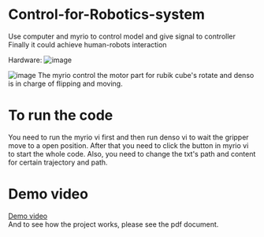 # Control-for-Robotics-system
Use  computer and myrio to control model and give signal to controller 
Finally it could achieve human-robots interaction   

Hardware:
![image](https://github.com/YunchuZhang/Control-for-Robotics-system-Solve-Rubik-s-cube-through-robot-arm-and-vision-/blob/master/IMG_1831.JPG)

![image](https://github.com/YunchuZhang/Control-for-Robotics-system-Solve-Rubik-s-cube-through-robot-arm-and-vision-/blob/master/img.png)
The myrio control the motor part for rubik cube's rotate and denso is in charge of flipping and moving.

# To run the code
You need to run the myrio vi first and then run denso vi to wait the gripper move to a open position. After that you need to click the button in myrio vi to start the whole code. Also, you need to change the txt's path and content for certain trajectory and path.
# Demo video
[Demo video](https://drive.google.com/open?id=1XHUg7joeWYaX7m4Fdc9wFrAwi8p9Nyx5)    
And to see how the project works, please see the pdf document.
